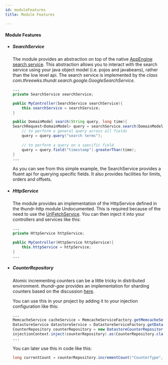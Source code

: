 ```yaml
---
id: moduleFeatures
title: Module Features

---
```


#### Module Features

-	##### SearchService
	
	The module provides an abstraction on top of the native [AppEngine search service](https://developers.google.com/appengine/docs/java/search/). This abstraction allows you to interact with the search service using your
	java object model (i.e. pojos and javabeans), rather than the low level api. The search service is implemented by the *class com.threewks.thundr.search.google.GoogleSearchService*.
	
	```java
	...
	private SearchService searchService;

	public MyController(SearchService searchService){
		this.searchService = searchService;
	}
	
	public DomainModel search(String query, long time){
	SearchRequest<DomainModel> query = searchService.search(DomainModel.class);
		// to perform a general query across all fields
		query = query.query("search terms");
		
		// to perform a query on a specific field
		query = query.field("timestamp").greaterThan(time);
	}
	...
	```
	
	As you can see from this simple example, the SearchService provides a fluent api for querying specific fields.
	It also provides facilities for limits, orders and offsets.	

-	##### HttpService
	
	The module provides an implementation of the HttpService defined in the thundr-http module <span class="label label-warning">Undocumented</span>. This is required because of the need to use the [UrlFetchService](https://developers.google.com/appengine/docs/java/urlfetch/). You can then inject it into your controllers and services like this:

	```java
	...
	private HttpService httpService;

	public MyController(HttpService httpService){
		this.httpService = httpService;
	}
	...
	```

-	##### CounterRepository
	
	Atomic incrementing counters can be a little tricky in distributed environment. *thundr-gae* provides an implementation for sharding counters based on the discussion [here](https://developers.google.com/appengine/articles/sharding_counters).
	
	You can use this in your project by adding it to your injection configuration like this:

	```java
	...
	MemcacheService cacheService = MemcacheServiceFactory.getMemcacheService();
	DatastoreService datastoreService = DatastoreServiceFactory.getDatastoreService();
	CounterRepository counterRepository = new DatastoreCounterRepository(cacheService, datastoreService);
	injectionContext.inject(counterRepository).as(CounterRepository.class);
	...
	```

	You can later use this in code like this:

	```java
	long currentCount = counterRepository.incrementCount("CounterType", entityId);
	```